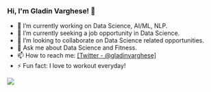 ### Hi, I'm Gladin Varghese! 👋

- 🔭 I’m currently working on Data Science, AI/ML, NLP.
- 🌱 I’m currently seeking a job opportunity in Data Science.
- 👯 I’m looking to collaborate on Data Science related opportunities.
- 💬 Ask me about Data Science and Fitness.
- 📫 How to reach me: [\[Twitter - @gladinvarghese\]](https://twitter.com/gladinvarghese)
- ⚡ Fun fact: I love to workout everyday!


<img src="https://github-readme-stats.vercel.app/api?username=gladinv&&show_icons=true&title_color=ffffff&icon_color=bb2acf&text_color=daf7dc&bg_color=151515">

